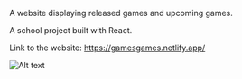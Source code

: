 A website displaying released games and upcoming games.

A school project built with React. 


Link to the website: https://gamesgames.netlify.app/



![Alt text](https://media.giphy.com/media/94DBMnpVEbJLy/source.gif)


